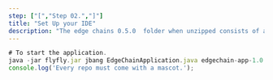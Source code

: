 ```yaml
---
step: ["[","Step 02.","]"]
title: "Set Up your IDE"
description: "The edge chains 0.5.0  folder when unzipped consists of an Example folder. Copy all the contents from the Examples folder and paste them into your desired folder. Navigate to the directory where you have extracted the files in your preferred IDE."
---
```


```jsx title="/step1.js"
# To start the application.
java -jar flyfly.jar jbang EdgeChainApplication.java edgechain-app-1.0.0.jar
console.log('Every repo must come with a mascot.');
```
